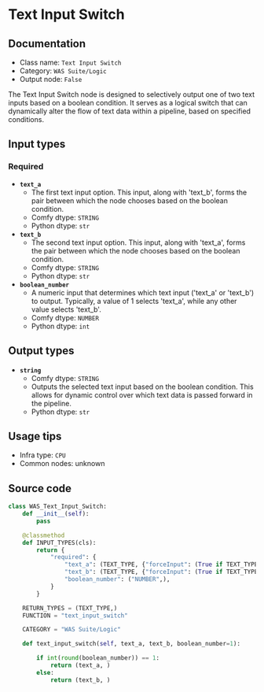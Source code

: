 # Text Input Switch
## Documentation
- Class name: `Text Input Switch`
- Category: `WAS Suite/Logic`
- Output node: `False`

The Text Input Switch node is designed to selectively output one of two text inputs based on a boolean condition. It serves as a logical switch that can dynamically alter the flow of text data within a pipeline, based on specified conditions.
## Input types
### Required
- **`text_a`**
    - The first text input option. This input, along with 'text_b', forms the pair between which the node chooses based on the boolean condition.
    - Comfy dtype: `STRING`
    - Python dtype: `str`
- **`text_b`**
    - The second text input option. This input, along with 'text_a', forms the pair between which the node chooses based on the boolean condition.
    - Comfy dtype: `STRING`
    - Python dtype: `str`
- **`boolean_number`**
    - A numeric input that determines which text input ('text_a' or 'text_b') to output. Typically, a value of 1 selects 'text_a', while any other value selects 'text_b'.
    - Comfy dtype: `NUMBER`
    - Python dtype: `int`
## Output types
- **`string`**
    - Comfy dtype: `STRING`
    - Outputs the selected text input based on the boolean condition. This allows for dynamic control over which text data is passed forward in the pipeline.
    - Python dtype: `str`
## Usage tips
- Infra type: `CPU`
- Common nodes: unknown


## Source code
```python
class WAS_Text_Input_Switch:
    def __init__(self):
        pass

    @classmethod
    def INPUT_TYPES(cls):
        return {
            "required": {
                "text_a": (TEXT_TYPE, {"forceInput": (True if TEXT_TYPE == 'STRING' else False)}),
                "text_b": (TEXT_TYPE, {"forceInput": (True if TEXT_TYPE == 'STRING' else False)}),
                "boolean_number": ("NUMBER",),
            }
        }

    RETURN_TYPES = (TEXT_TYPE,)
    FUNCTION = "text_input_switch"

    CATEGORY = "WAS Suite/Logic"

    def text_input_switch(self, text_a, text_b, boolean_number=1):

        if int(round(boolean_number)) == 1:
            return (text_a, )
        else:
            return (text_b, )

```
